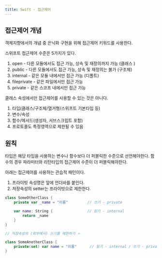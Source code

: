 ```yaml
---
title: Swift - 접근제어
---
```


## 접근제어 개념

객체지향에서의 개념 중 은닉화 구현을 위해 접근제어 키워드를 사용한다.

스위프트 접근제어 수준은 5가지가 있다.

1. open - 다른 모듈에서도 접근 가능, 상속 및 재정의까지 가능 (클래스 )
2. public - 다른 모듈에서도 접근 가능, 상속 및 재정의는 불가 (구조체)
3. internal - 같은 모듈 내에서만 접근 가능 (디폴트)
4. fileprivate - 같은 파일에서만 접근 가능
5. private - 같은 스코프 내에서만 접근 가능

클래스 속성에서만 접근제어를 사용할 수 있는 것은 아니다.

1. 타입(클래스/구조체/열거형/스위프트 기본타입 등)
2. 변수/속성
3. 함수/메서드(생성자, 서브스크립트 포함)
4. 프로토콜도 특정영역으로 제한될 수 있음

## 원칙

타입은 해당 타입을 사용하는 변수나 함수보다 더 퍼블릭한 수준으로 선언해야한다. 함수의 경우 파라미터와 리턴타입의 접근제어 수준이 더 퍼블릭해야한다.

아래는 접근제어를 사용하는 관습적 패턴이다.

1. 프라이빗 속성명은 앞에 언더바를 붙인다.
2. 저장속성의 setter는 프라이빗으로 제한한다.

```swift
class SomeOtherClass {
    private var _name = "이름"         // 쓰기 - private

    var name: String {                // 읽기 - internal
        return _name
    }
}

// 저장속성의 (외부에서) 쓰기를 제한하기 ⭐️

class SomeAnotherClass {
    private(set) var name = "이름"      // 읽기 - internal / 쓰기 - private
}
```
